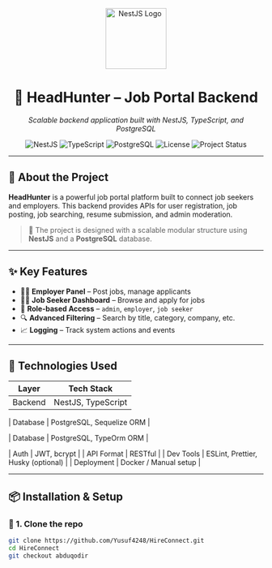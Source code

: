 <p align="center">
  <a href="https://nestjs.com/" target="_blank">
    <img src="https://nestjs.com/img/logo-small.svg" width="120" alt="NestJS Logo" />
  </a>
</p>

<h1 align="center">💼 HeadHunter – Job Portal Backend</h1>

<p align="center">
  <i>Scalable backend application built with NestJS, TypeScript, and PostgreSQL</i>
</p>

<p align="center">
  <img src="https://img.shields.io/badge/NestJS-v10-red" alt="NestJS" />
  <img src="https://img.shields.io/badge/TypeScript-Ready-blue" alt="TypeScript" />
  <img src="https://img.shields.io/badge/Database-PostgreSQL-blue" alt="PostgreSQL" />
  <img src="https://img.shields.io/badge/License-MIT-green" alt="License" />
  <img src="https://img.shields.io/badge/Status-Active-yellow" alt="Project Status" />
</p>

---

## 📌 About the Project

**HeadHunter** is a powerful job portal platform built to connect job seekers and employers. This backend provides APIs for user registration, job posting, job searching, resume submission, and admin moderation.

> 🎯 The project is designed with a scalable modular structure using **NestJS** and a **PostgreSQL** database.

---

## ✨ Key Features

- 🧑‍💼 **Employer Panel** – Post jobs, manage applicants
- 👨‍🎓 **Job Seeker Dashboard** – Browse and apply for jobs
- 🔐 **Role-based Access** – `admin`, `employer`, `job seeker`
- 🔍 **Advanced Filtering** – Search by title, category, company, etc.
- 📈 **Logging** – Track system actions and events

---

## 🧠 Technologies Used

| Layer        | Tech Stack                     |
|--------------|--------------------------------|
| Backend      | NestJS, TypeScript             |

| Database     | PostgreSQL, Sequelize ORM      |

| Database     | PostgreSQL, TypeOrm ORM      |

| Auth         | JWT, bcrypt                    |
| API Format   | RESTful                        |
| Dev Tools    | ESLint, Prettier, Husky (optional) |
| Deployment   | Docker / Manual setup          |

---

## 📦 Installation & Setup

### 🔗 1. Clone the repo
```bash
git clone https://github.com/Yusuf4248/HireConnect.git
cd HireConnect
git checkout abduqodir
